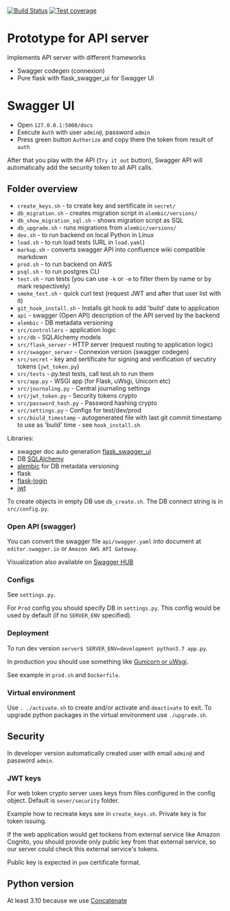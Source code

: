 [![Build Status](https://github.com/andgineer/api-db-prototype/workflows/ci/badge.svg)](https://github.com/andgineer/api-db-prototype/actions)
[![Test coverage](https://coveralls.io/repos/github/andgineer/api-db-prototype/badge.svg?branch=master)](https://coveralls.io/github/andgineer/api-db-prototype?branch=master)
# Prototype for API server

Implements API server with different frameworks
* Swagger codegen (connexion)
* Pure flask with flask_swagger_ui for Swagger UI

# Swagger UI

- Open `127.0.0.1:5000/docs`
- Execute `Auth` with user `admin@`, password `admin`
- Press green button `Authorize` and copy there the token from result of `auth`

After that you play with the API (`Try it out` button), Swagger API will automatically add the security token
to all API calls.

## Folder overview
* `create_keys.sh` - to create key and sertificate in `secret/`
* `db_migration.sh` - creates migration script in `alembic/versions/`
* `db_show_migration_sql.sh` - shows migration script as SQL
* `db_upgrade.sh` - runs migrations from `alembic/versions/`
* `dev.sh` - to run backend on local Python in Linux
* `load.sh` - to run load tests (URL in `load.yaml`)
* `markup.sh` - converts swagger API into confluence wiki compatible markdown
* `prod.sh` - to run backend on AWS
* `psql.sh` - to run postgres CLI
* `test.sh` - run tests (you can use `-k` or `-m` to filter them by name or by mark respectively)
* `smoke_test.sh` - quick curl test (request JWT and after that user list with it)
* `git_hook_install.sh` - Installs git hook to add 'build' date to application
* `api` - swagger (Open API) description of the API served by the backend
* `alembic` - DB metadata versioning
* `src/controllers` - application logic
* `src/db` - SQLAlchemy models
* `src/flask_server` - HTTP server (request routing to application logic)
* `src/swagger_server` - Connexion version (swagger codegen)
* `src/secret` - key and sertificate for signing and verification of secutiry tokens (`jwt_token.py`)
* `src/tests` - py.test tests, call test.sh to run them
* `src/app.py` - WSGI app (for Flask, uWsgi, Unicorn etc)
* `src/journaling.py` - Central journaling settings
* `src/jwt_token.py` - Security tokens crypto
* `src/password_hash.py` - Password hashing crypto
* `src/settings.py` - Configs for test/dev/prod
* `src/biuld_timestamp` - autogenerated file with last git commit timestamp to use as 'build' time - see `hook_install.sh`

Libraries:
* swagger doc auto generation [flask_swagger_ui](https://pypi.org/project/flask-swagger-ui/)
* DB [SQLAlchemy](http://wiki.python.su/%D0%94%D0%BE%D0%BA%D1%83%D0%BC%D0%B5%D0%BD%D1%82%D0%B0%D1%86%D0%B8%D0%B8/SQLAlchemy)
* [alembic](https://pypi.org/project/alembic/) for DB metadata versioning
* flask
* [flask-login](https://flask-login.readthedocs.io/en/latest/)
* [jwt](https://realpython.com/token-based-authentication-with-flask/)

To create objects in empty DB use `db_create.sh`.
The DB connect string is in `src/config.py`.

### Open API (swagger)
You can convert the swagger file `api/swagger.yaml` into document at
`editor.swagger.io` or `Amazon AWS API Gateway`.

Visualization also available on [Swagger HUB](https://app.swaggerhub.com/apis/andgineer/api-db-prototype/1.0-oas3)


### Configs

See `settings.py`.

For `Prod` config you should specify DB in `settings.py`.
This config would be used by default (if no `SERVER_ENV` specified).

### Deployment

To run dev version `server$ SERVER_ENV=development python3.7 app.py`.

In production you should use something like
[Gunicorn or uWsgi](http://flask.pocoo.org/docs/1.0/deploying/).

See example in `prod.sh` and `Dockerfile`.

### Virtual environment

Use `. ./activate.sh` to create and/or activate and `deactivate` to exit.
To upgrade python packages in the virtual environment use `./upgrade.sh`.

## Security
In developer version automatically created user with email `admin@`
and password `admin`.

### JWT keys

For web token crypto server uses keys from files configured in the config
object.
Default is `sever/security` folder.

Example how to recreate keys see in `create_keys.sh`.
Private key is for token issuing.

If the web application would get tockens from external service
like Amazon Cognito, you should provide only public key from that
external service, so our server could check this external service's tokens.

Public key is expected in `pem` certificate format.

## Python version

At least 3.10 because we use [Concatenate](https://peps.python.org/pep-0612/)
